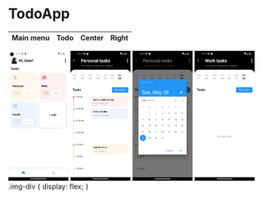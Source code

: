 # TodoApp

| Main menu                  |  Todo                |  Center            |          Right    |
|-----------| :----------:| :-----------:| ---------------:|

<div class="img-div">
<img src="/assets/screenshots/Screenshot_1.png" width="24%">
<img src="/assets/screenshots/Screenshot_2.png" width="24%">
<img src="/assets/screenshots/Screenshot_3.png" width="24%">
<img src="/assets/screenshots/Screenshot_4.png" width="24%">
</div>
.img-div {
  display: flex;
}
